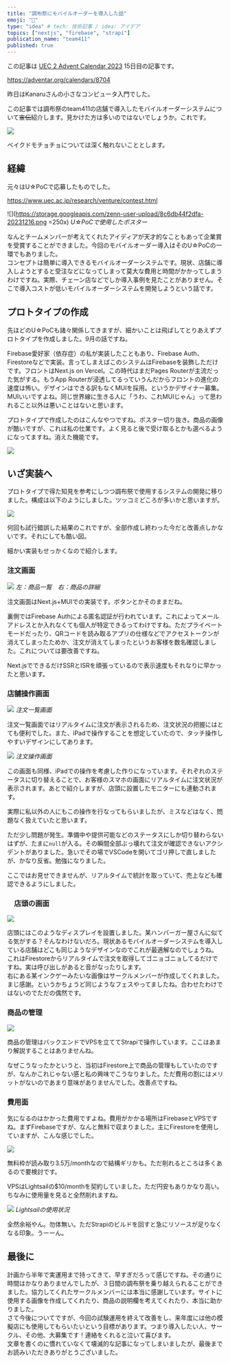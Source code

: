 ```yaml
---
title: "調布祭にモバイルオーダーを導入した話"
emoji: "📱"
type: "idea" # tech: 技術記事 / idea: アイデア
topics: ["nextjs", "firebase", "strapi"]
publication_name: "team411"
published: true
---
```


この記事は [UEC 2 Advent Calendar 2023](https://adventar.org/calendars/8704) 15日目の記事です。

https://adventar.org/calendars/8704

昨日はKanaruさんの小さなコンピュータ入門でした。

この記事では調布祭のteam411の店舗で導入したモバイルオーダーシステムについて~~宣伝~~紹介します。見かけた方は多いのではないでしょうか。これです。

![](https://storage.googleapis.com/zenn-user-upload/0df110fbb308-20231213.jpg)

ベイクドモチョチョについては深く触れないこととします。

## 経緯

元々はU☆PoCで応募したものでした。

https://www.uec.ac.jp/research/venture/contest.html

![](https://storage.googleapis.com/zenn-user-upload/8c6db44f2dfa-20231216.png =250x)
_U☆PoCで使用したポスター_

なんとチームメンバーが考えてくれたアイディアが天才的なこともあって企業賞を受賞することができました。今回のモバイルオーダー導入はそのU☆PoCの一環でもありました。  
コンセプトは簡単に導入できるモバイルオーダーシステムです。現状、店舗に導入しようとすると受注などになってしまって莫大な費用と時間がかかってしまうわけですね。実際、チェーン店などでしか導入事例を見たことがありません。そこで導入コストが低いモバイルオーダーシステムを開発しようという話です。

## プロトタイプの作成

先ほどのU☆PoCも諸々関係してきますが、細かいことは飛ばしてとりあえずプロトタイプを作成しました。9月の話ですね。

Firebase愛好家（依存症）の私が実装したこともあり、Firebase Auth、Firestoreなどで実装。言ってしまえばこのシステムはFirebaseを装飾しただけです。フロントはNext.js on Vercel。この時代はまだPages Routerが主流だった気がする。もうApp Routerが浸透してるっていうんだからフロントの進化の速度は怖い。デザインはできる訳もなくMUIを採用。というかデザイナー募集。MUIいいですよね。同じ世界線に生きる人に「うわ、これMUIじゃん」って思われること以外は悪いことはないと思います。

プロトタイプで作成したのはこんなやつですね。ポスター切り抜き。商品の画像が酷いですが、これは私の仕業です。よく見ると後で受け取るとかも選べるようになってますね。消えた機能です。

![](https://storage.googleapis.com/zenn-user-upload/7844d2a477d6-20231213.png)

## いざ実装へ

プロトタイプで得た知見を参考にしつつ調布祭で使用するシステムの開発に移りました。構成は以下のようにしました。ツッコミどころが多いかと思いますが。

![](https://storage.googleapis.com/zenn-user-upload/a24ab10ab0bc-20231216.png)

何回も試行錯誤した結果のこれですが、全部作成し終わった今だと改善点しかないです。それにしても酷い図。

細かい実装もせっかくなので紹介します。

### 注文画面

![](https://storage.googleapis.com/zenn-user-upload/6b88cc704537-20231216.png)
_左：商品一覧　右：商品の詳細_

注文画面はNext.js+MUIでの実装です。ボタンとかそのままだね。

裏側ではFirebase Authによる匿名認証が行われています。これによってメールアドレスとか入れなくても個人が特定できるってわけですね。ただプライベートモードだったり、QRコードを読み取るアプリの仕様などでアクセストークンが消えてしまったためか、注文が消えてしまったというお客様を数名確認しました。これについては要改善ですね。

Next.jsでできるだけSSRとISRを頑張っているので表示速度もそれなりに早かったと思います。

### 店舗操作画面

![](https://storage.googleapis.com/zenn-user-upload/fb635535149e-20231216.png)
_注文一覧画面_

注文一覧画面ではリアルタイムに注文が表示されるため、注文状況の把握にはとても便利でした。また、iPadで操作することを想定していたので、タッチ操作しやすいデザインにしてあります。

![](https://storage.googleapis.com/zenn-user-upload/4ca32cefaf3f-20231216.png)
_注文操作画面_

この画面も同様、iPadでの操作を考慮した作りになっています。それぞれのステータスに切り替えることで、お客様のスマホの画面にリアルタイムに注文状況が表示されます。あとで紹介しますが、店頭に設置したモニターにも連動されます。

実際に私以外の人にもこの操作を行なってもらいましたが、ミスなどはなく、問題なく扱えていたと思います。

ただ少し問題が発生。準備中や提供可能などのステータスにしか切り替わらないはずが、たまに`null`が入る。その瞬間全部ぶっ壊れて注文が確認できないアクシデントがありました。急いでその場でVSCodeを開いてゴリ押しで直しましたが、かなり反省。勉強になりました。

ここではお見せできませんが、リアルタイムで統計を取っていて、売上なども確認できるようにしました。

### 　店頭の画面

![](https://storage.googleapis.com/zenn-user-upload/d144e750850d-20231216.jpg)

店頭にはこのようなディスプレイを設置しました。某ハンバーガー屋さんに似てる気がする？そんなわけないだろ。現状あるモバイルオーダーシステムを導入している店舗はどこも同じようなデザインなのでこれが最適解なのでしょうね。  
これはFirestoreからリアルタイムで注文を取得してゴニョゴニョしてるだけですね。実は呼び出しがあると音がなったりします。  
右にある某インクゲーみたいな画像はサークルメンバーが作成してくれました。まじ感謝。というかちょうど同じようなフェスやってましたね。合わせたわけではないのでただの偶然です。

### 商品の管理

![](https://storage.googleapis.com/zenn-user-upload/166e06bfc733-20231216.png)

商品の管理はバックエンドでVPSを立ててStrapiで操作しています。ここはあまり解説することはありませんね。

なぜこうなったかというと、当初はFirestore上で商品の管理もしていたのですが、なんかこれじゃない感と私の興味でこうなりました。ただ費用の割にはメリットがないのであまり意味がありませんでした。改善点ですね。

### 費用面

気になるのはかかった費用ですよね。費用がかかる場所はFirebaseとVPSですね。まずFirebaseですが、なんと無料で収まりました。主にFirestoreを使用していますが、こんな感じでした。

![](https://storage.googleapis.com/zenn-user-upload/668898d1ce26-20231216.png)

無料枠が読み取り3.5万/monthなので結構ギリかも。ただ削れるところは多くあるので要検討です。

VPSはLightsailの$10/monthを契約していました。ただ円安もありかなり高い。ちなみに使用量を見ると全然削れますね。

![](https://storage.googleapis.com/zenn-user-upload/69ce95fd8057-20231216.png)
_Lightsailの使用状況_

全然余裕やん。勿体無い。ただStrapiのビルドを回すと急にリソースが足りなくなる印象。うーーん。

## 最後に

計画から半年で実運用まで持ってきて、早すぎだろって感じですね。その通りに時間はかなりありませんでしたが、３日間の調布祭を乗り越えられることができました。協力してくれたサークルメンバーには本当に感謝しています。サイトに使用する画像を作成してくれたり、商品の説明欄を考えてくれたり、本当に助かりました。  
さて今後についてですが、今回の試験運用を終えて改善をし、来年度には他の模擬店にも使用してもらいたいという目標があります。つまり導入したい人、サークル、その他、大募集です！連絡をくれると泣いて喜びます。  
文章を書くのに慣れていなくて壊滅的な記事になってしまいましたが、最後までお読みいただきありがとうございました。
